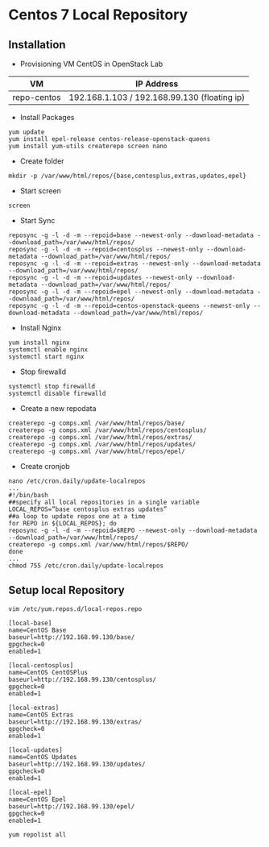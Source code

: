 # Centos 7 Local Repository

## Installation
- Provisioning VM CentOS in OpenStack Lab

| VM | IP Address |
| :---: | :---: |
| repo-centos | 192.168.1.103 / 192.168.99.130 (floating ip) |

- Install Packages
```
yum update
yum install epel-release centos-release-openstack-queens
yum install yum-utils createrepo screen nano
```
- Create folder
```
mkdir -p /var/www/html/repos/{base,centosplus,extras,updates,epel}
```
- Start screen
```
screen
```
- Start Sync
```
reposync -g -l -d -m --repoid=base --newest-only --download-metadata --download_path=/var/www/html/repos/
reposync -g -l -d -m --repoid=centosplus --newest-only --download-metadata --download_path=/var/www/html/repos/
reposync -g -l -d -m --repoid=extras --newest-only --download-metadata --download_path=/var/www/html/repos/
reposync -g -l -d -m --repoid=updates --newest-only --download-metadata --download_path=/var/www/html/repos/
reposync -g -l -d -m --repoid=epel --newest-only --download-metadata --download_path=/var/www/html/repos/
reposync -g -l -d -m --repoid=centos-openstack-queens --newest-only --download-metadata --download_path=/var/www/html/repos/
```
- Install Nginx
```
yum install nginx 
systemctl enable nginx
systemctl start nginx
```
- Stop firewalld
```
systemctl stop firewalld
systemctl disable firewalld
```
- Create a new repodata
```
createrepo -g comps.xml /var/www/html/repos/base/  
createrepo -g comps.xml /var/www/html/repos/centosplus/	
createrepo -g comps.xml /var/www/html/repos/extras/  
createrepo -g comps.xml /var/www/html/repos/updates/  
createrepo -g comps.xml /var/www/html/repos/epel/  

```
- Create cronjob
```
nano /etc/cron.daily/update-localrepos
...
#!/bin/bash
##specify all local repositories in a single variable
LOCAL_REPOS=”base centosplus extras updates”
##a loop to update repos one at a time 
for REPO in ${LOCAL_REPOS}; do
reposync -g -l -d -m --repoid=$REPO --newest-only --download-metadata --download_path=/var/www/html/repos/
createrepo -g comps.xml /var/www/html/repos/$REPO/  
done
...
chmod 755 /etc/cron.daily/update-localrepos
```

## Setup local Repository
```
vim /etc/yum.repos.d/local-repos.repo
```
```
[local-base]
name=CentOS Base
baseurl=http://192.168.99.130/base/
gpgcheck=0
enabled=1

[local-centosplus]
name=CentOS CentOSPlus
baseurl=http://192.168.99.130/centosplus/
gpgcheck=0
enabled=1

[local-extras]
name=CentOS Extras
baseurl=http://192.168.99.130/extras/
gpgcheck=0
enabled=1

[local-updates]
name=CentOS Updates
baseurl=http://192.168.99.130/updates/
gpgcheck=0
enabled=1

[local-epel]
name=CentOS Epel
baseurl=http://192.168.99.130/epel/
gpgcheck=0
enabled=1
```
```
yum repolist all
```
